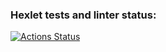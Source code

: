 ### Hexlet tests and linter status:
[![Actions Status](https://github.com/philosatom/frontend-project-lvl3/workflows/hexlet-check/badge.svg)](https://github.com/philosatom/frontend-project-lvl3/actions)